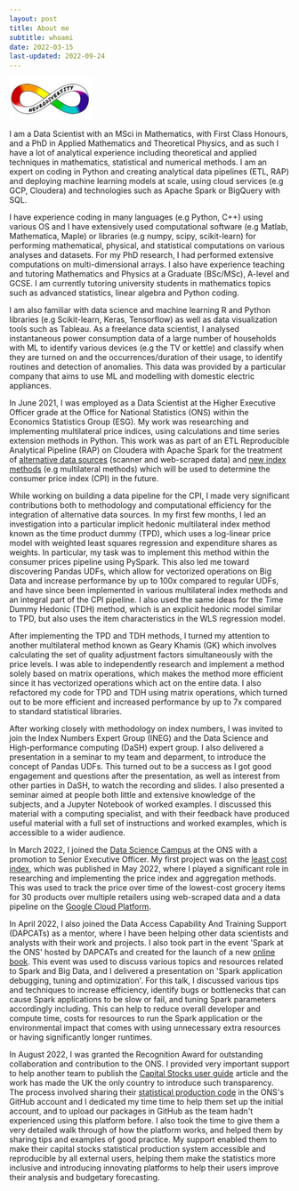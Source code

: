 ```yaml
---
layout: post
title: About me
subtitle: whoami
date: 2022-03-15
last-updated: 2022-09-24
---
```

<img src="/assets/img/neurodiversity.png" alt="isolated" width="150"/>


I am a Data Scientist with an MSci in Mathematics, with First Class Honours, and a PhD in Applied Mathematics and Theoretical Physics, and as such I have a lot of analytical experience including theoretical and applied techniques in mathematics, statistical and numerical methods. I am an expert on coding in Python and creating analytical data pipelines (ETL, RAP) and deploying machine learning models at scale, using cloud services (e.g GCP, Cloudera) and technologies such as Apache Spark or BigQuery with SQL.

I have experience coding in many languages (e.g Python, C++) using various OS and I have extensively used computational software (e.g Matlab, Mathematica, Maple) or libraries (e.g numpy, scipy, scikit-learn) for performing mathematical, physical, and statistical computations on various analyses and datasets. For my PhD research, I had performed extensive computations on multi-dimensional arrays. I also have experience teaching and tutoring Mathematics and Physics at a Graduate (BSc/MSc), A-level and GCSE. I am currently tutoring university students in mathematics topics such as advanced statistics, linear algebra and Python coding.

I am also familiar with data science and machine learning R and Python libraries (e.g Scikit-learn, Keras, Tensorflow) as well as data visualization tools such as Tableau. As a freelance data scientist, I analysed instantaneous power consumption data of a large number of households with ML to identify various devices (e.g the TV or kettle) and classify when they are turned on and the occurrences/duration of their usage, to identify routines and detection of anomalies. This data was provided by a particular company that aims to use ML and modelling with domestic electric appliances.

In June 2021, I was employed as a Data Scientist at the Higher Executive Officer grade at the Office for National Statistics (ONS) within the Economics Statistics Group (ESG). My work was researching and implementing multilateral price indices, using calculations and time series extension methods in Python. This work was as part of an ETL Reproducible Analytical Pipeline (RAP) on Cloudera with Apache Spark for the treatment of [alternative data sources](https://www.ons.gov.uk/economy/inflationandpriceindices/articles/introducingalternativedataintoconsumerpricestatisticsaggregationandweights/2021-11-09) (scanner and web-scraped data) and [new index methods](https://www.ons.gov.uk/economy/inflationandpriceindices/articles/newindexnumbermethodsinconsumerpricestatistics/2020-09-01) (e.g multilateral methods) which will be used to determine the consumer price index (CPI) in the future. 

While working on building a data pipeline for the CPI, I made very significant contributions both to methodology and computational efficiency for the integration of alternative data sources. In my first few months, I led an investigation into a particular implicit hedonic multilateral index method known as the time product dummy (TPD), which uses a log-linear price model with weighted least squares regression and expenditure shares as weights. In particular, my task was to implement this method within the consumer prices pipeline using PySpark. This also led me toward discovering Pandas UDFs, which allow for vectorized operations on Big Data and increase performance by up to 100x compared to regular UDFs, and have since been implemented in various multilateral index methods and an integral part of the CPI pipeline. I also used the same ideas for the Time Dummy Hedonic (TDH) method, which is an explicit hedonic model similar to TPD, but also uses the item characteristics in the WLS regression model.

After implementing the TPD and TDH methods, I turned my attention to another multilateral method known as Geary Khamis (GK) which involves calculating the set of quality adjustment factors simultaneously with the price levels. I was able to independently research and implement a method solely based on matrix operations, which makes the method more efficient since it has vectorized operations which act on the entire data. I also refactored my code for TPD and TDH using matrix operations, which turned out to be more efficient and increased performance by up to 7x compared to standard statistical libraries.

After working closely with methodology on index numbers, I was invited to join the Index Numbers Expert Group (INEG) and the Data Science and High-performance computing (DaSH) expert group. I also delivered a presentation in a seminar to my team and deparment, to introduce the concept of Pandas UDFs. This turned out to be a success as I got good engagement and questions after the presentation, as well as interest from other parties in DaSH, to watch the recording and slides. I also presented a seminar aimed at people both little and extensive knowledge of the subjects, and a Jupyter Notebook of worked examples. I discussed this material with a computing specialist, and with their feedback have produced useful material with a full set of instructions and worked examples, which is accessible to a wider audience.

In March 2022, I joined the [Data Science Campus](https://datasciencecampus.ons.gov.uk/) at the ONS with a promotion to Senior Executive Officer. My first project was on the [least cost index](https://www.ons.gov.uk/economy/inflationandpriceindices/articles/trackingthelowestcostgroceryitemsukexperimentalanalysis/april2021toapril2022), which was published in May 2022, where I played a significant role in researching and implementing the price index and aggregation methods. This was used to track the price over time of the lowest-cost grocery items for 30 products over multiple retailers using web-scraped data and a data pipeline on the [Google Cloud Platform](https://cloud.google.com/).

In April 2022, I also joined the Data Access Capability And Training Support (DAPCATs) as a mentor, where I have been helping other data scientists and analysts with their work and projects. I also took part in the event 'Spark at the ONS' hosted by DAPCATs and created for the launch of a new [online book](https://best-practice-and-impact.github.io/ons-spark/intro.html). This event was used to discuss various topics and resources related to Spark and Big Data, and I delivered a presentation on 'Spark application debugging, tuning and optimization'. For this talk, I discussed various tips and techniques to increase efficiency, identify bugs or bottlenecks that can cause Spark applications to be slow or fail, and tuning Spark parameters accordingly including. This can help to reduce overall developer and compute time, costs for resources to run the Spark application or the environmental impact that comes with using unnecessary extra resources or having significantly longer runtimes. 

In August 2022, I was granted the Recognition Award for outstanding collaboration and contribution to the ONS. I provided very important support to help another team to publish the [Capital Stocks user guide](https://www.ons.gov.uk/releases/introducingthecapitalstocksuserguide) article and the work has made the UK the only country to introduce such transparency. The process involved sharing their [statistical production code](https://github.com/ONSdigital/Capstocks) in the ONS's GitHub account and I dedicated my time time to help them set up the initial account, and to upload our packages in GitHub as the team hadn't experienced using this platform before. I also took the time to give them a very detailed walk through of how the platform works, and helped them by sharing tips and examples of good practice. My support enabled them to make their capital stocks statistical production system accessible and reproducible by all external users, helping them make the statistics more inclusive and introducing innovating platforms to help their users improve their analysis and budgetary forecasting.
